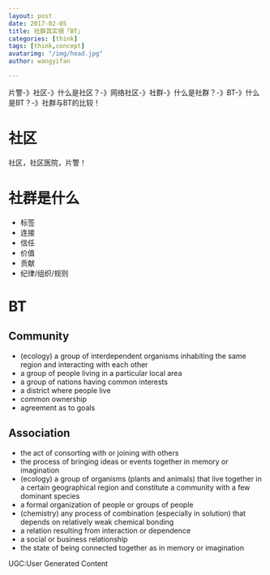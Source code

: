 ```yaml
---
layout: post
date: 2017-02-05
title: 社群其实很「BT」
categories: [think]
tags: [think,concept]
avatarimg: "/img/head.jpg"
author: wangyifan

---
```


片警-》社区-》什么是社区？-》网络社区-》社群-》什么是社群？-》BT-》什么是BT？-》社群与BT的比较！

# 社区

社区，社区医院，片警！

# 社群是什么

- 标签
- 连接
- 信任
- 价值
- 贡献
- 纪律/组织/规则

# BT

## Community

- (ecology) a group of interdependent organisms inhabiting the same region and interacting with each other
- a group of people living in a particular local area
- a group of nations having common interests
- a district where people live
- common ownership
- agreement as to goals


## Association

- the act of consorting with or joining with others
- the process of bringing ideas or events together in memory or imagination
- (ecology) a group of organisms (plants and animals) that live together in a certain geographical region and constitute a community with a few dominant species
- a formal organization of people or groups of people
- (chemistry) any process of combination (especially in solution) that depends on relatively weak chemical bonding
- a relation resulting from interaction or dependence
- a social or business relationship
- the state of being connected together as in memory or imagination

UGC:User Generated Content
